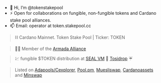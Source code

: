 - 👋 Hi, I’m @tokenstakepool
- ⚡ Open for collaborations on fungible, non-fungible tokens and Cardano stake pool alliances.
- 📫 Email: operator at token.stakepool.cc

> :chains: Cardano Mainnet. Token Stake Pool | Ticker: TOKEN

> 🏴‍☠️ Member of the [Armada Alliance](https://armada-alliance.com/stake-pools/1e5f4eebc56a6726fd36af2f870b3bd62b204f3cd1b36e32e8a56737)

> 💹 fungible $TOKEN distribution at [SEAL VM](https://vm.adaseal.eu/tokens) 🦭 [Tosidrop](https://app.tosidrop.io) ☔


> Listed on [Adapools/Cexplorer](https://cexplorer.io/pool/pool1re05a679dfnjdlfk4uhcwzem6c4jqneu6xekuvhg54nnwuat2pf), [Pool.pm](https://pool.pm/1e5f4eebc56a6726fd36af2f870b3bd62b204f3cd1b36e32e8a56737), [Muesliswap](https://ada.muesliswap.com/swap/community/token/0171c997b8853fde686763d93b36ab8e04ce947bb6aa09a9ee5c4401.TOKEN), [Cardanoassets](https://cardanoassets.com/asset1pt3mfphgttc4pdrcrgf3w8e8j99nedsm34k85p) and [Minswap](https://app.minswap.org/swap)

<!---
tokenstakepool/tokenstakepool is a ✨ special ✨ repository because its `README.md` (this file) appears on your GitHub profile.
You can click the Preview link to take a look at your changes.
--->
